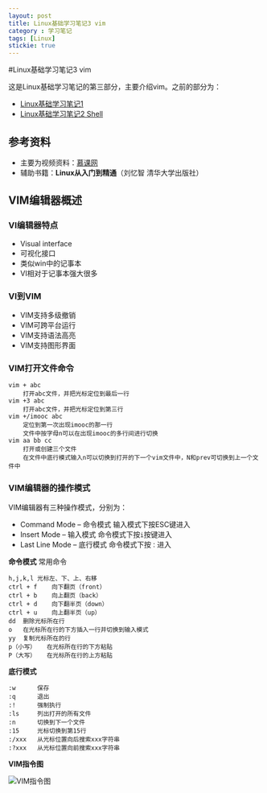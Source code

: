 ```yaml
---
layout: post
title: Linux基础学习笔记3 vim
category : 学习笔记
tags: [Linux]
stickie: true
---
```



#Linux基础学习笔记3 vim

这是Linux基础学习笔记的第三部分，主要介绍vim。之前的部分为：  

* [Linux基础学习笔记1](https://frankwtq.github.io/%E5%AD%A6%E4%B9%A0%E7%AC%94%E8%AE%B0/2017/04/16/Linux%E5%9F%BA%E7%A1%80%E5%AD%A6%E4%B9%A0%E7%AC%94%E8%AE%B01.html)
* [Linux基础学习笔记2 Shell](https://frankwtq.github.io/%E5%AD%A6%E4%B9%A0%E7%AC%94%E8%AE%B0/2017/04/17/Linux%E5%9F%BA%E7%A1%80%E5%AD%A6%E4%B9%A0%E7%AC%94%E8%AE%B02-Shell.html)


## 参考资料
* 主要为视频资料：[慕课网](http://www.imooc.com/course/list?c=linux)
* 辅助书籍：**Linux从入门到精通**（刘忆智 清华大学出版社）


## VIM编辑器概述
### VI编辑器特点
* Visual interface
* 可视化接口
* 类似win中的记事本
* VI相对于记事本强大很多

### VI到VIM
* VIM支持多级撤销
* VIM可跨平台运行
* VIM支持语法高亮
* VIM支持图形界面

### VIM打开文件命令

	vim + abc
		打开abc文件，并把光标定位到最后一行
	vim +3 abc
		打开abc文件，并把光标定位到第三行
	vim +/imooc abc
		定位到第一次出现imooc的那一行
		文件中按字母n可以在出现imooc的多行间进行切换
	vim aa bb cc
		打开或创建三个文件
		在文件中底行模式输入n可以切换到打开的下一个vim文件中，N和prev可切换到上一个文件中  

### VIM编辑器的操作模式
VIM编辑器有三种操作模式，分别为：  

* Command Mode – 命令模式		输入模式下按ESC键进入
* Insert Mode – 输入模式		命令模式下按```i```按键进入
* Last Line Mode – 底行模式		命令模式下按```：```进入

**命令模式**
常用命令
  
	h,j,k,l	光标左、下、上、右移
	ctrl + f	向下翻页（front）
	ctrl + b	向上翻页（back）
	ctrl + d	向下翻半页（down）
	ctrl + u	向上翻半页（up）
	dd	删除光标所在行
	o	在光标所在行的下方插入一行并切换到输入模式
	yy	复制光标所在的行
	p（小写）	在光标所在行的下方粘贴
	P（大写）	在光标所在行的上方粘贴
  

**底行模式**

	:w		保存
	:q		退出
	:!		强制执行
	:ls		列出打开的所有文件
	:n		切换到下一个文件
	:15		光标切换到第15行
	:/xxx	从光标位置向后搜索xxx字符串
	:?xxx	从光标位置向前搜索xxx字符串

 
   
**VIM指令图**  
 
![VIM指令图](http://github.com/frankwtq/frankwtq.github.io/img/VIM指令图.jpg)





